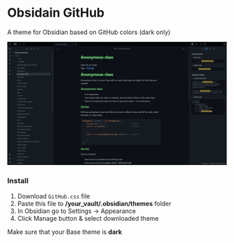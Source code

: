 # Obsidain GitHub
A theme for Obsidian based on GitHub colors (dark only)

![Screenshot-1](/screenshots/note.png)

### Install
1. Download `GitHub.css` file
2. Paste this file to **/your_vault/.obsidian/themes** folder
3. In Obsidian go to Settings -> Appearance 
4. Click Manage button & select downloaded theme

Make sure that your Base theme is **dark**
